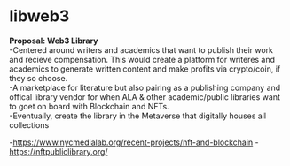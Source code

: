 # libweb3
**Proposal: Web3 Library**
<br/>
-Centered around writers and academics that want to publish their work and recieve compensation. This would create a platform for writeres and academics to generate written content and make profits via crypto/coin, if they so choose. 
<br/>
-A marketplace for literature but also pairing as a publishing company and offical library vendor for when ALA & other academic/public libraries want to goet on board with Blockchain and NFTs.
<br/>
-Eventually, create the library in the Metaverse that digitally houses all collections 


-https://www.nycmedialab.org/recent-projects/nft-and-blockchain
-https://nftpubliclibrary.org/
